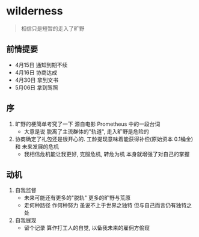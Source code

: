 # wilderness
> 相信只是短暂的走入了旷野

## 前情提要

- 4月15日 通知到期不续
- 4月16日 协商达成
- 4月30日 拿到文书
- 5月06日 拿到驾照

## 序

1. 旷野的梗简单考究了一下 源自电影 Prometheus 中的一段台词
    - 大意是说 脱离了主流群体的"轨道", 走入旷野是危险的
2. 协商确定了礼包还是很开心的. 工龄提现意味着能获得补偿(原始资本 0.1桶金) 和 未来发展的危机
    - 我相信危机能让我更好, 克服危机, 转危为机 本身就增强了对自己的掌握

## 动机

1. 自我监督
    - 未来可能还有更多的"脱轨" 更多的旷野与荒原
    - 走何种路径 作何种努力 虽说不上于世界之独特 但与自己而言仍有独特之处
2. 自我展现
    - 留个记录 算作打工人的自觉, 以备我未来的雇佣方偷窥

